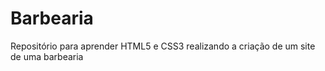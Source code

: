 # Barbearia
Repositório para aprender HTML5 e CSS3 realizando a criação de um site de uma barbearia 
